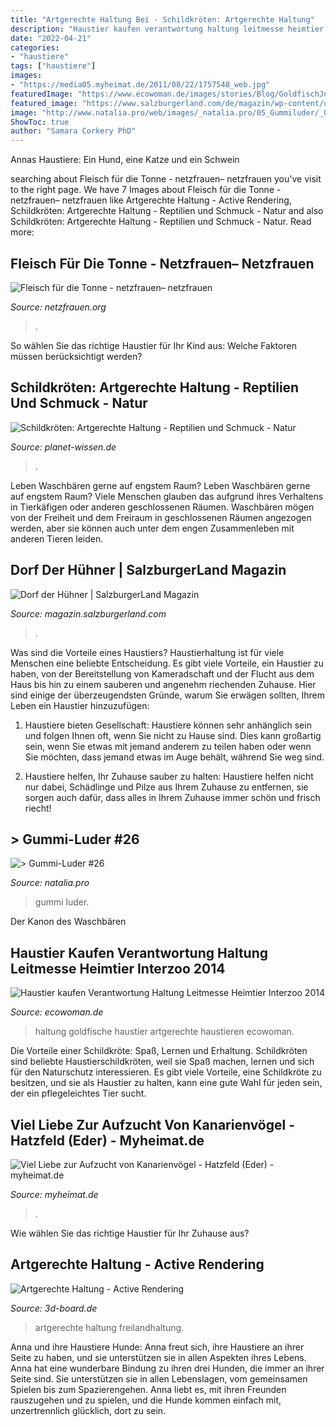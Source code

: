 ```yaml
---
title: "Artgerechte Haltung Bei - Schildkröten: Artgerechte Haltung"
description: "Haustier kaufen verantwortung haltung leitmesse heimtier interzoo 2014"
date: "2022-04-21"
categories:
- "haustiere"
tags: ["haustiere"]
images:
- "https://media05.myheimat.de/2011/08/22/1757548_web.jpg"
featuredImage: "https://www.ecowoman.de/images/stories/Blog/GoldfischJoannaBoiadjieva678.jpg"
featured_image: "https://www.salzburgerland.com/de/magazin/wp-content/uploads/2014/02/WagrainHuhn2.jpg"
image: "http://www.natalia.pro/web/images/_natalia.pro/05_Gummiluder/_Gummi-Luder_26/no26_024_3276d_08n.jpg"
ShowToc: true
author: "Samara Corkery PhD"
---
```



Annas Haustiere: Ein Hund, eine Katze und ein Schwein

	

		
searching about Fleisch für die Tonne - netzfrauen– netzfrauen you've visit to the right page. We have 7 Images about Fleisch für die Tonne - netzfrauen– netzfrauen like Artgerechte Haltung - Active Rendering, Schildkröten: Artgerechte Haltung - Reptilien und Schmuck - Natur and also Schildkröten: Artgerechte Haltung - Reptilien und Schmuck - Natur. Read more:
		
    
## Fleisch Für Die Tonne - Netzfrauen– Netzfrauen

<img loading=lazy src="https://netzfrauen.org/wp-content/uploads/2015/05/Fleisch1.jpg" onerror="this.onerror=null;this.src='https://tse3.mm.bing.net/th?id=OIP.CUPPNOf6BgbJfaVoI3HVDgHaGr&amp;pid=15.1';" alt="Fleisch für die Tonne - netzfrauen– netzfrauen">

_Source: netzfrauen.org_

>. 

	

So wählen Sie das richtige Haustier für Ihr Kind aus: Welche Faktoren müssen berücksichtigt werden?

    
## Schildkröten: Artgerechte Haltung - Reptilien Und Schmuck - Natur

<img loading=lazy src="https://www.planet-wissen.de/natur/reptilien_und_amphibien/schildkroeten/ratschildkroetenrasengjpg100~_v-gseagaleriexl.jpg" onerror="this.onerror=null;this.src='https://tse4.mm.bing.net/th?id=OIP.41xrilfv4mG-nEz8BC7dgAHaEK&amp;pid=15.1';" alt="Schildkröten: Artgerechte Haltung - Reptilien und Schmuck - Natur">

_Source: planet-wissen.de_

>. 

	

Leben Waschbären gerne auf engstem Raum?
Leben Waschbären gerne auf engstem Raum? Viele Menschen glauben das aufgrund ihres Verhaltens in Tierkäfigen oder anderen geschlossenen Räumen. Waschbären mögen von der Freiheit und dem Freiraum in geschlossenen Räumen angezogen werden, aber sie können auch unter dem engen Zusammenleben mit anderen Tieren leiden.

    
## Dorf Der Hühner | SalzburgerLand Magazin

<img loading=lazy src="https://www.salzburgerland.com/de/magazin/wp-content/uploads/2014/02/WagrainHuhn2.jpg" onerror="this.onerror=null;this.src='https://tse2.mm.bing.net/th?id=OIP.b38eOv3mBvdW4IpdF8Q_KgHaE9&amp;pid=15.1';" alt="Dorf der Hühner | SalzburgerLand Magazin">

_Source: magazin.salzburgerland.com_

>. 

	

Was sind die Vorteile eines Haustiers?
Haustierhaltung ist für viele Menschen eine beliebte Entscheidung. Es gibt viele Vorteile, ein Haustier zu haben, von der Bereitstellung von Kameradschaft und der Flucht aus dem Haus bis hin zu einem sauberen und angenehm riechenden Zuhause. Hier sind einige der überzeugendsten Gründe, warum Sie erwägen sollten, Ihrem Leben ein Haustier hinzuzufügen:
1. Haustiere bieten Gesellschaft: Haustiere können sehr anhänglich sein und folgen Ihnen oft, wenn Sie nicht zu Hause sind. Dies kann großartig sein, wenn Sie etwas mit jemand anderem zu teilen haben oder wenn Sie möchten, dass jemand etwas im Auge behält, während Sie weg sind.

2. Haustiere helfen, Ihr Zuhause sauber zu halten: Haustiere helfen nicht nur dabei, Schädlinge und Pilze aus Ihrem Zuhause zu entfernen, sie sorgen auch dafür, dass alles in Ihrem Zuhause immer schön und frisch riecht!

    
## &gt; Gummi-Luder #26

<img loading=lazy src="http://www.natalia.pro/web/images/_natalia.pro/05_Gummiluder/_Gummi-Luder_26/no26_024_3276d_08n.jpg" onerror="this.onerror=null;this.src='https://tse1.mm.bing.net/th?id=OIP.EbkMF5Jpe44kttqVHWFPJgAAAA&amp;pid=15.1';" alt="&gt; Gummi-Luder #26">

_Source: natalia.pro_

>gummi luder. 

	

Der Kanon des Waschbären

    
## Haustier Kaufen Verantwortung Haltung Leitmesse Heimtier Interzoo 2014

<img loading=lazy src="https://www.ecowoman.de/images/stories/Blog/GoldfischJoannaBoiadjieva678.jpg" onerror="this.onerror=null;this.src='https://tse2.mm.bing.net/th?id=OIP.FDxx7bezwUyu9FrDOFog6gHaE7&amp;pid=15.1';" alt="Haustier kaufen Verantwortung Haltung Leitmesse Heimtier Interzoo 2014">

_Source: ecowoman.de_

>haltung goldfische haustier artgerechte haustieren ecowoman. 

	

Die Vorteile einer Schildkröte: Spaß, Lernen und Erhaltung.
Schildkröten sind beliebte Haustierschildkröten, weil sie Spaß machen, lernen und sich für den Naturschutz interessieren. Es gibt viele Vorteile, eine Schildkröte zu besitzen, und sie als Haustier zu halten, kann eine gute Wahl für jeden sein, der ein pflegeleichtes Tier sucht.

    
## Viel Liebe Zur Aufzucht Von Kanarienvögel - Hatzfeld (Eder) - Myheimat.de

<img loading=lazy src="https://media05.myheimat.de/2011/08/22/1757548_web.jpg" onerror="this.onerror=null;this.src='https://tse4.mm.bing.net/th?id=OIP.UgDxBKgTLSHfVGvQ25rJvQHaFj&amp;pid=15.1';" alt="Viel Liebe zur Aufzucht von Kanarienvögel - Hatzfeld (Eder) - myheimat.de">

_Source: myheimat.de_

>. 

	

Wie wählen Sie das richtige Haustier für Ihr Zuhause aus?

    
## Artgerechte Haltung - Active Rendering

<img loading=lazy src="https://www.3d-board.de/galerie/userImages/06/1065-06d6b5e4-large.jpg" onerror="this.onerror=null;this.src='https://tse1.mm.bing.net/th?id=OIP.C8v5bmqi9MiArGXWd3aKRQHaEK&amp;pid=15.1';" alt="Artgerechte Haltung - Active Rendering">

_Source: 3d-board.de_

>artgerechte haltung freilandhaltung. 

	

Anna und ihre Haustiere Hunde: Anna freut sich, ihre Haustiere an ihrer Seite zu haben, und sie unterstützen sie in allen Aspekten ihres Lebens.
Anna hat eine wunderbare Bindung zu ihren drei Hunden, die immer an ihrer Seite sind. Sie unterstützen sie in allen Lebenslagen, vom gemeinsamen Spielen bis zum Spazierengehen. Anna liebt es, mit ihren Freunden rauszugehen und zu spielen, und die Hunde kommen einfach mit, unzertrennlich glücklich, dort zu sein.

